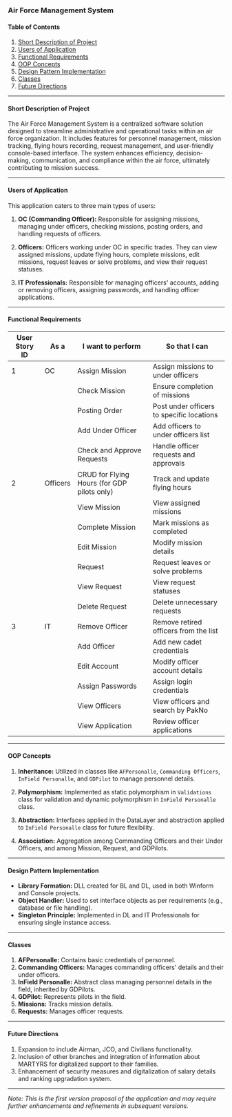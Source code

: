 ### Air Force Management System

#### Table of Contents

1. [Short Description of Project](#short-description-of-project)
2. [Users of Application](#users-of-application)
3. [Functional Requirements](#functional-requirements)
4. [OOP Concepts](#oop-concepts)
5. [Design Pattern Implementation](#design-pattern-implementation)
6. [Classes](#classes)
7. [Future Directions](#future-directions)

---

#### Short Description of Project

The Air Force Management System is a centralized software solution designed to streamline administrative and operational tasks within an air force organization. It includes features for personnel management, mission tracking, flying hours recording, request management, and user-friendly console-based interface. The system enhances efficiency, decision-making, communication, and compliance within the air force, ultimately contributing to mission success.

---

#### Users of Application

This application caters to three main types of users:

1. **OC (Commanding Officer):** Responsible for assigning missions, managing under officers, checking missions, posting orders, and handling requests of officers.
   
2. **Officers:** Officers working under OC in specific trades. They can view assigned missions, update flying hours, complete missions, edit missions, request leaves or solve problems, and view their request statuses.

3. **IT Professionals:** Responsible for managing officers' accounts, adding or removing officers, assigning passwords, and handling officer applications.

---

#### Functional Requirements

| User Story ID | As a            | I want to perform            | So that I can             |
|---------------|-----------------|------------------------------|----------------------------|
| 1             | OC              | Assign Mission               | Assign missions to under officers   |
|               |                 | Check Mission                | Ensure completion of missions        |
|               |                 | Posting Order                | Post under officers to specific locations  |
|               |                 | Add Under Officer           | Add officers to under officers list  |
|               |                 | Check and Approve Requests  | Handle officer requests and approvals |
| 2             | Officers        | CRUD for Flying Hours (for GDP pilots only) | Track and update flying hours |
|               |                 | View Mission                 | View assigned missions       |
|               |                 | Complete Mission             | Mark missions as completed   |
|               |                 | Edit Mission                 | Modify mission details       |
|               |                 | Request                      | Request leaves or solve problems |
|               |                 | View Request                 | View request statuses        |
|               |                 | Delete Request               | Delete unnecessary requests  |
| 3             | IT              | Remove Officer               | Remove retired officers from the list |
|               |                 | Add Officer                  | Add new cadet credentials   |
|               |                 | Edit Account                 | Modify officer account details |
|               |                 | Assign Passwords             | Assign login credentials    |
|               |                 | View Officers                | View officers and search by PakNo |
|               |                 | View Application             | Review officer applications |

---

#### OOP Concepts

1. **Inheritance:** Utilized in classes like `AFPersonalle`, `Commanding Officers`, `InField Personalle`, and `GDPilot` to manage personnel details.

2. **Polymorphism:** Implemented as static polymorphism in `Validations` class for validation and dynamic polymorphism in `InField Personalle` class.

3. **Abstraction:** Interfaces applied in the DataLayer and abstraction applied to `InField Personalle` class for future flexibility.

4. **Association:** Aggregation among Commanding Officers and their Under Officers, and among Mission, Request, and GDPilots.

---

#### Design Pattern Implementation

- **Library Formation:** DLL created for BL and DL, used in both Winform and Console projects.
- **Object Handler:** Used to set interface objects as per requirements (e.g., database or file handling).
- **Singleton Principle:** Implemented in DL and IT Professionals for ensuring single instance access.

---

#### Classes

1. **AFPersonalle:** Contains basic credentials of personnel.
2. **Commanding Officers:** Manages commanding officers' details and their under officers.
3. **InField Personalle:** Abstract class managing personnel details in the field, inherited by GDPilots.
4. **GDPilot:** Represents pilots in the field.
5. **Missions:** Tracks mission details.
6. **Requests:** Manages officer requests.

---

#### Future Directions

1. Expansion to include Airman, JCO, and Civilians functionality.
2. Inclusion of other branches and integration of information about MARTYRS for digitalized support to their families.
3. Enhancement of security measures and digitalization of salary details and ranking upgradation system.

---

*Note: This is the first version proposal of the application and may require further enhancements and refinements in subsequent versions.*
